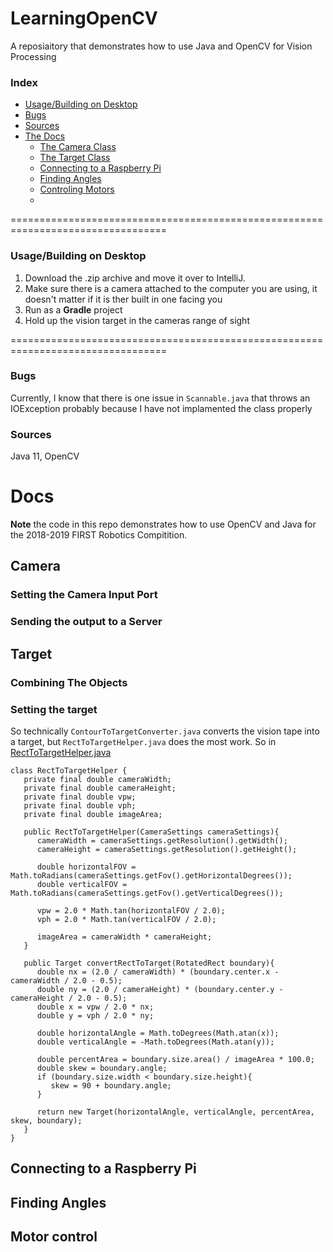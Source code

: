 # LearningOpenCV
A reposiaitory that demonstrates how to use Java and OpenCV for Vision Processing

### Index

- [Usage/Building on Desktop](/README.md#usagebuilding-on-desktop)
- [Bugs](/README.md#bugs)
- [Sources](/README.md#sources)
- [The Docs](/README.md#the-docs)
   - [The Camera Class](/README.md#camera)
   - [The Target Class](/README.md#target)
   - [Connecting to a Raspberry Pi](/README.md#connecting-to-a-raspberry-pi)
   - [Finding Angles](/README.md#)
   - [Controling Motors](/README.md#)
   - [](/README.md#)

=================================================================================
### Usage/Building on Desktop
1. Download the .zip archive and move it over to IntelliJ.
2. Make sure there is a camera attached to the computer you are using, it doesn't matter if it is ther built in one facing you
3. Run as a **Gradle** project
4. Hold up the vision target in the cameras range of sight

=================================================================================

### Bugs
Currently, I know that there is one issue in `Scannable.java` that throws an IOException probably because I have not implamented the class properly

### Sources
Java 11, OpenCV

# Docs
**Note** the code in this repo demonstrates how to use OpenCV and Java for the 2018-2019 FIRST Robotics Compitition.

## Camera

   ### Setting the Camera Input Port
   
   ### Sending the output to a Server

## Target
   
   ### Combining The Objects
   
   ### Setting the target
   So technically `ContourToTargetConverter.java` converts the vision tape into a target, but `RectToTargetHelper.java` does the most work. So in [RectToTargetHelper.java](/src/main/java/com/RidleyNelson17/lib/vision/targetConverters/RectToTargetHelper.java) 
   
   ```
   class RectToTargetHelper {
      private final double cameraWidth;
      private final double cameraHeight;
      private final double vpw;
      private final double vph;
      private final double imageArea;

      public RectToTargetHelper(CameraSettings cameraSettings){
         cameraWidth = cameraSettings.getResolution().getWidth();
         cameraHeight = cameraSettings.getResolution().getHeight();

         double horizontalFOV = Math.toRadians(cameraSettings.getFov().getHorizontalDegrees());
         double verticalFOV = Math.toRadians(cameraSettings.getFov().getVerticalDegrees());

         vpw = 2.0 * Math.tan(horizontalFOV / 2.0);
         vph = 2.0 * Math.tan(verticalFOV / 2.0);

         imageArea = cameraWidth * cameraHeight;
      }

      public Target convertRectToTarget(RotatedRect boundary){
         double nx = (2.0 / cameraWidth) * (boundary.center.x - cameraWidth / 2.0 - 0.5);
         double ny = (2.0 / cameraHeight) * (boundary.center.y - cameraHeight / 2.0 - 0.5);
         double x = vpw / 2.0 * nx;
         double y = vph / 2.0 * ny;
         
         double horizontalAngle = Math.toDegrees(Math.atan(x));
         double verticalAngle = -Math.toDegrees(Math.atan(y));
         
         double percentArea = boundary.size.area() / imageArea * 100.0;
         double skew = boundary.angle;
         if (boundary.size.width < boundary.size.height){
            skew = 90 + boundary.angle;
         }
         
         return new Target(horizontalAngle, verticalAngle, percentArea, skew, boundary);
      }
   }
   ```
   
## Connecting to a Raspberry Pi

## Finding Angles

## Motor control

##
##
